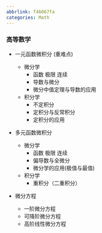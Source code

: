 ```yaml
---
abbrlink: f46067fa
categories: Math
---
```

### 高等数学

- 一元函数微积分 (重难点)
  - 微分学
    - 函数 极限 连续
    - 导数与微分
    - 微分中值定理与导数的应用
  - 积分学
    - 不定积分
    - 定积分与反常积分
    - 定积分的应用

- 多元函数微积分
  - 微分学 
    - 函数 极限 连续
    - 偏导数与全微分
    - 微分学的应用(极值与最值)
  - 积分学
    - 重积分（二重积分）

- 微分方程
  - 一阶微分方程
  - 可降阶微分方程
  - 高阶线性微分方程


